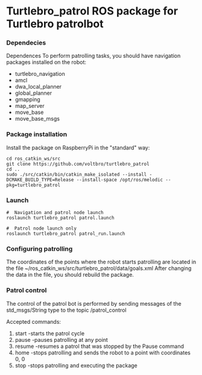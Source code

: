 # Turtlebro_patrol ROS package for Turtlebro patrolbot

### Dependecies
Dependences
To perform patrolling tasks, you should have navigation packages installed on the robot:

* turtlebro_navigation
* amcl
* dwa_local_planner
* global_planner
* gmapping
* map_server
* move_base
* move_base_msgs


### Package installation
Install the package on RaspberryPi in the "standard" way:

```
cd ros_catkin_ws/src
git clone https://github.com/voltbro/turtlebro_patrol
cd ..
sudo ./src/catkin/bin/catkin_make_isolated --install -DCMAKE_BUILD_TYPE=Release --install-space /opt/ros/melodic --pkg=turtlebro_patrol
```

### Launch
```
#  Navigation and patrol node launch
roslaunch turtlebro_patrol patrol.launch

#  Patrol node launch only
roslaunch turtlebro_patrol patrol_run.launch
```

### Configuring patrolling
The coordinates of the points where the robot starts patrolling are located in the file
~/ros_catkin_ws/src/turtlebro_patrol/data/goals.xml
After changing the data in the file, you should rebuild the package.

### Patrol control
The control of the patrol bot is performed by sending messages of the std_msgs/String type to the topic /patrol_control

Accepted commands:
1. start -starts the patrol cycle
2. pause -pauses patrolling at any point
3. resume -resumes a patrol that was stopped by the Pause command
4. home -stops patrolling and sends the robot to a point with coordinates 0, 0
5. stop -stops patrolling and executing the package
